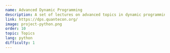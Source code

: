 ```yaml
---
name: Advanced Dynamic Programming
description: A set of lectures on advanced topics in dynamic programming.
link: https://dps.quantecon.org/
image: project-python.png
order: 10
topic: Topics
lang: python
difficulty: 1
---
```

